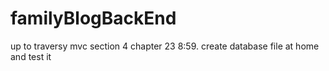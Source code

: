 # familyBlogBackEnd
up to traversy mvc section 4 chapter 23 8:59. 
create database file at home and test it
